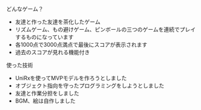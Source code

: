 どんなゲーム？
- 友達と作った友達を茶化したゲーム
- リズムゲーム、もの避けゲーム、ピンボールの三つのゲームを連続でプレイするものになっています
- 各1000点で3000点満点で最後にスコアが表示されます
- 過去のスコアが見れる機能付き

使った技術
- UniRxを使ってMVPモデルを作ろうとしました
- オブジェクト指向を守ったプログラミングをしようとしました
- 友達と作業分担をしました
- BGM、絵は自作しました

